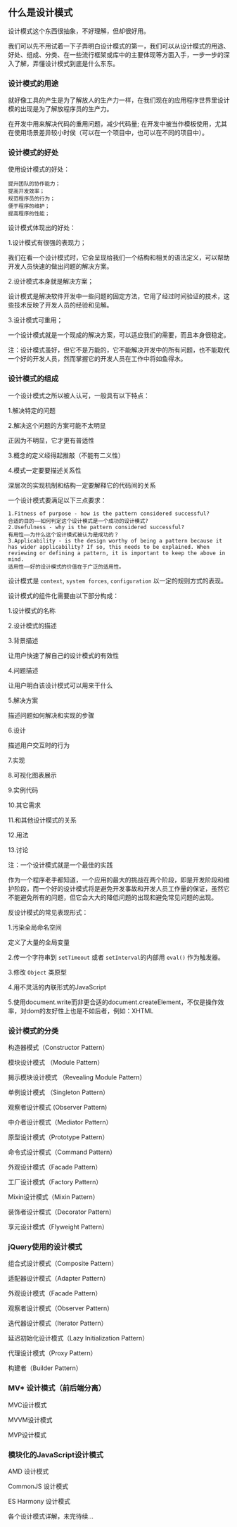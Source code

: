 ## 什么是设计模式

设计模式这个东西很抽象，不好理解，但却很好用。

我们可以先不用试着一下子弄明白设计模式的第一，我们可以从设计模式的用途、好处、组成、分类、在一些流行框架或库中的主要体现等方面入手，一步一步的深入了解，弄懂设计模式到底是什么东东。

### 设计模式的用途

就好像工具的产生是为了解放人的生产力一样，在我们现在的应用程序世界里设计模的出现是为了解放程序员的生产力。

在开发中用来解决代码的重用问题，减少代码量;
在开发中被当作模板使用，尤其在使用场景差异较小时侯（可以在一个项目中，也可以在不同的项目中）。

### 设计模式的好处

使用设计模式的好处：

	提升团队的协作能力；
	提高开发效率；
	规范程序员的行为；
	便于程序的维护；
	提高程序的性能；

设计模式体现出的好处：

1.设计模式有很强的表现力；

我们在看一个设计模式时，它会呈现给我们一个结构和相关的语法定义，可以帮助开发人员快速的做出问题的解决方案。

2.设计模式本身就是解决方案；

设计模式是解决软件开发中一些问题的固定方法，它用了经过时间验证的技术，这些技术反映了开发人员的经验和见解。

3.设计模式可重用；

一个设计模式就是一个现成的解决方案，可以适应我们的需要，而且本身很稳定。

注：设计模式虽好，但它不是万能的，它不能解决开发中的所有问题，也不能取代一个好的开发人员，然而掌握它的开发人员在工作中将如鱼得水。

### 设计模式的组成

一个设计模式之所以被人认可，一般具有以下特点：

1.解决特定的问题

2.解决这个问题的方案可能不太明显

正因为不明显，它才更有普适性

3.概念的定义经得起推敲（不能有二义性）

4.模式一定要要描述关系性

深层次的实现机制和结构一定要解释它的代码间的关系


一个设计模式要满足以下三点要求：
	
	1.Fitness of purpose - how is the pattern considered successful?
	合适的目的——如何判定这个设计模式是一个成功的设计模式?
	2.Usefulness - why is the pattern considered successful?
	有用性——为什么这个设计模式被认为是成功的？
	3.Applicability - is the design worthy of being a pattern because it has wider applicability? If so, this needs to be explained. When reviewing or defining a pattern, it is important to keep the above in mind.
	适用性——好的设计模式的价值在于广泛的适用性。

设计模式是 `context`, `system forces`, `configuration` 以一定的规则方式的表现。

设计模式的组件化需要由以下部分构成：

1.设计模式的名称

2.设计模式的描述

3.背景描述

让用户快速了解自己的设计模式的有效性

4.问题描述

让用户明白该设计模式可以用来干什么

5.解决方案

描述问题如何解决和实现的步骤

6.设计

描述用户交互时的行为

7.实现

8.可视化图表展示

9.实例代码

10.其它需求

11.和其他设计模式的关系

12.用法

13.讨论


注：一个设计模式就是一个最佳的实践

作为一个程序老手都知道，一个应用的最大的挑战在两个阶段，即是开发阶段和维护阶段，而一个好的设计模式将是避免开发事故和开发人员工作量的保证，虽然它不能避免所有的问题，但它会大大的降低问题的出现和避免常见问题的出现。

反设计模式的常见表现形式：

1.污染全局命名空间
	
定义了大量的全局变量

2.传一个字符串到 `setTimeout` 或者 `setInterval`的内部用 `eval()` 作为触发器。

3.修改 `Object` 类原型

4.用不灵活的内联形式的JavaScript

5.使用document.write而非更合适的document.createElement，不仅是操作效率，对dom的友好性上也是不如后者，例如：XHTML


### 设计模式的分类

构造器模式（Constructor Pattern）

模块设计模式 （Module Pattern）

揭示模块设计模式 （Revealing Module Pattern）

单例设计模式 （Singleton Pattern）

观察者设计模式 (Observer Pattern)

中介者设计模式（Mediator Pattern）

原型设计模式（Prototype Pattern）

命令式设计模式（Command Pattern）

外观设计模式（Facade Pattern）

工厂设计模式（Factory Pattern）

Mixin设计模式（Mixin Pattern）

装饰者设计模式（Decorator Pattern）

享元设计模式（Flyweight Pattern）

### jQuery使用的设计模式

组合式设计模式（Composite Pattern）

适配器设计模式（Adapter Pattern）

外观设计模式（Facade Pattern）

观察者设计模式（Observer Pattern）

迭代器设计模式（Iterator Pattern）

延迟初始化设计模式（Lazy Initialization Pattern）

代理设计模式（Proxy Pattern）

构建者（Builder Pattern）

### MV* 设计模式（前后端分离）

MVC设计模式

MVVM设计模式

MVP设计模式

### 模块化的JavaScript设计模式

AMD 设计模式

CommonJS 设计模式

ES Harmony 设计模式

各个设计模式详解，未完待续...